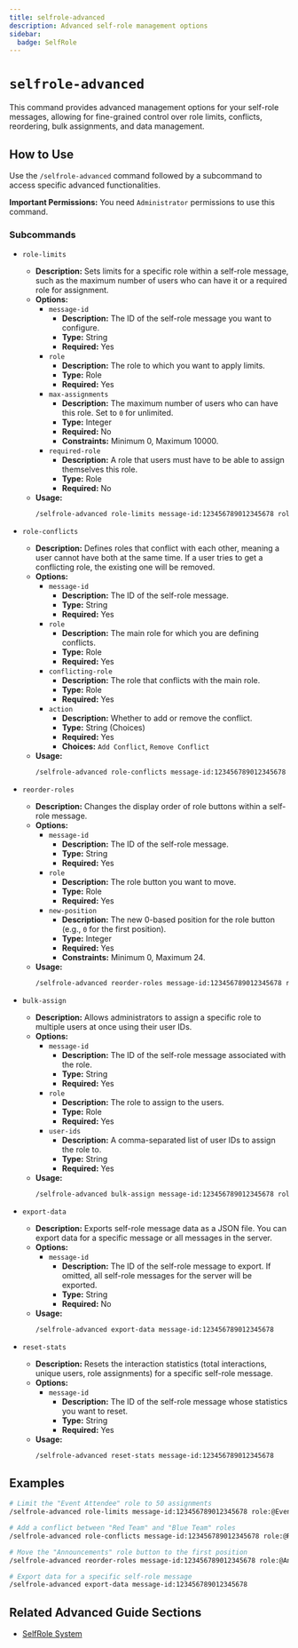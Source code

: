 ```yaml
---
title: selfrole-advanced
description: Advanced self-role management options
sidebar:
  badge: SelfRole
---
```


# `selfrole-advanced`

This command provides advanced management options for your self-role messages, allowing for fine-grained control over role limits, conflicts, reordering, bulk assignments, and data management.

## How to Use

Use the `/selfrole-advanced` command followed by a subcommand to access specific advanced functionalities.

**Important Permissions:** You need `Administrator` permissions to use this command.

### Subcommands

*   `role-limits`
    *   **Description:** Sets limits for a specific role within a self-role message, such as the maximum number of users who can have it or a required role for assignment.
    *   **Options:**
        *   `message-id`
            *   **Description:** The ID of the self-role message you want to configure.
            *   **Type:** String
            *   **Required:** Yes
        *   `role`
            *   **Description:** The role to which you want to apply limits.
            *   **Type:** Role
            *   **Required:** Yes
        *   `max-assignments`
            *   **Description:** The maximum number of users who can have this role. Set to `0` for unlimited.
            *   **Type:** Integer
            *   **Required:** No
            *   **Constraints:** Minimum 0, Maximum 10000.
        *   `required-role`
            *   **Description:** A role that users must have to be able to assign themselves this role.
            *   **Type:** Role
            *   **Required:** No
    *   **Usage:** 
        ```sh
        /selfrole-advanced role-limits message-id:123456789012345678 role:@Gamer max-assignments:10 required-role:@Verified
        ```

*   `role-conflicts`
    *   **Description:** Defines roles that conflict with each other, meaning a user cannot have both at the same time. If a user tries to get a conflicting role, the existing one will be removed.
    *   **Options:**
        *   `message-id`
            *   **Description:** The ID of the self-role message.
            *   **Type:** String
            *   **Required:** Yes
        *   `role`
            *   **Description:** The main role for which you are defining conflicts.
            *   **Type:** Role
            *   **Required:** Yes
        *   `conflicting-role`
            *   **Description:** The role that conflicts with the main role.
            *   **Type:** Role
            *   **Required:** Yes
        *   `action`
            *   **Description:** Whether to add or remove the conflict.
            *   **Type:** String (Choices)
            *   **Required:** Yes
            *   **Choices:** `Add Conflict`, `Remove Conflict`
    *   **Usage:** 
        ```sh
        /selfrole-advanced role-conflicts message-id:123456789012345678 role:@TeamA conflicting-role:@TeamB action:add
        ```

*   `reorder-roles`
    *   **Description:** Changes the display order of role buttons within a self-role message.
    *   **Options:**
        *   `message-id`
            *   **Description:** The ID of the self-role message.
            *   **Type:** String
            *   **Required:** Yes
        *   `role`
            *   **Description:** The role button you want to move.
            *   **Type:** Role
            *   **Required:** Yes
        *   `new-position`
            *   **Description:** The new 0-based position for the role button (e.g., `0` for the first position).
            *   **Type:** Integer
            *   **Required:** Yes
            *   **Constraints:** Minimum 0, Maximum 24.
    *   **Usage:** 
        ```sh
        /selfrole-advanced reorder-roles message-id:123456789012345678 role:@Artist new-position:0
        ```

*   `bulk-assign`
    *   **Description:** Allows administrators to assign a specific role to multiple users at once using their user IDs.
    *   **Options:**
        *   `message-id`
            *   **Description:** The ID of the self-role message associated with the role.
            *   **Type:** String
            *   **Required:** Yes
        *   `role`
            *   **Description:** The role to assign to the users.
            *   **Type:** Role
            *   **Required:** Yes
        *   `user-ids`
            *   **Description:** A comma-separated list of user IDs to assign the role to.
            *   **Type:** String
            *   **Required:** Yes
    *   **Usage:** 
        ```sh
        /selfrole-advanced bulk-assign message-id:123456789012345678 role:@Verified user-ids:12345,67890,11223
        ```

*   `export-data`
    *   **Description:** Exports self-role message data as a JSON file. You can export data for a specific message or all messages in the server.
    *   **Options:**
        *   `message-id`
            *   **Description:** The ID of the self-role message to export. If omitted, all self-role messages for the server will be exported.
            *   **Type:** String
            *   **Required:** No
    *   **Usage:** 
        ```sh
        /selfrole-advanced export-data message-id:123456789012345678
        ```

*   `reset-stats`
    *   **Description:** Resets the interaction statistics (total interactions, unique users, role assignments) for a specific self-role message.
    *   **Options:**
        *   `message-id`
            *   **Description:** The ID of the self-role message whose statistics you want to reset.
            *   **Type:** String
            *   **Required:** Yes
    *   **Usage:** 
        ```sh
        /selfrole-advanced reset-stats message-id:123456789012345678
        ```

## Examples

```sh
# Limit the "Event Attendee" role to 50 assignments
/selfrole-advanced role-limits message-id:123456789012345678 role:@EventAttendee max-assignments:50

# Add a conflict between "Red Team" and "Blue Team" roles
/selfrole-advanced role-conflicts message-id:123456789012345678 role:@RedTeam conflicting-role:@BlueTeam action:add

# Move the "Announcements" role button to the first position
/selfrole-advanced reorder-roles message-id:123456789012345678 role:@Announcements new-position:0

# Export data for a specific self-role message
/selfrole-advanced export-data message-id:123456789012345678
```

## Related Advanced Guide Sections

*   [SelfRole System](/advanced-guide/server-management/selfrole_documentation)